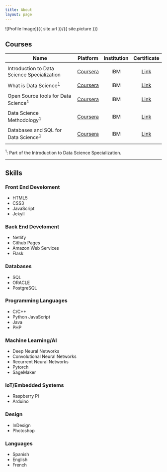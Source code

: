 ```yaml
---
title: About
layout: page
---
```

![Profile Image]({{ site.url }}/{{ site.picture }})

<p></p>

<h2>Courses</h2>

|Name|Platform|Institution|Certificate|
|----|:------:|:---------:|:---------:|
| | | | |
|Introduction to Data Science Specialization|[Coursera](https://www.coursera.org/specializations/introduction-data-science)|IBM|[Link](https://www.coursera.org/account/accomplishments/specialization/certificate/K8XM9QNNUXZJ?utm_medium=certificate&utm_source=link&utm_campaign=copybutton_certificate&utm_term=long)|
| | | | |
|What is Data Science<sup>1</sup>|[Coursera](https://www.coursera.org/learn/what-is-datascience)|IBM|[Link](https://www.coursera.org/account/accomplishments/certificate/FGDLUSD779NC)|
| | | | |
|Open Source tools for Data Science<sup>1</sup>|[Coursera](https://www.coursera.org/learn/open-source-tools-for-data-science)|IBM|[Link](https://www.coursera.org/account/accomplishments/certificate/UEP9DW6WD2MH)|
| | | | |
|Data Science Methodology<sup>1</sup>|[Coursera](https://www.coursera.org/learn/data-science-methodology)|IBM|[Link](https://www.coursera.org/account/accomplishments/certificate/M35Q4V7XYAFB)|
| | | | |
|Databases and SQL for Data Science<sup>1</sup>|[Coursera](https://www.coursera.org/learn/sql-data-science)|IBM|[Link](https://www.coursera.org/account/accomplishments/certificate/TAHWJVB9V4SR)|
| | | | |

<sup>1</sup>: Part of the Introduction to Data Science Specialization.

---

<h2>Skills</h2>

<h3>Front End Develoment</h3>
<ul class="skill-list">
	<li>HTML5</li>
	<li>CSS3</li>
	<li>JavaScript</li>
	<li>Jekyll</li>
</ul>

<h3>Back End Develoment</h3>
<ul class="skill-list">
	<li>Netlify</li>
	<li>Github Pages</li>
	<li>Amazon Web Services</li>
	<li>Flask</li>
</ul>

<h3>Databases</h3>
<ul class="skill-list">
	<li>SQL</li>
	<li>ORACLE</li>
	<li>PostgreSQL</li>
</ul>

<h3>Programming Languages</h3>
<ul class="skill-list">
	<li>C/C++</li>
	<li>Python JavaScript</li>
	<li>Java</li>
	<li>PHP</li>
</ul>

<h3>Machine Learning/AI</h3>
<ul class="skill-list">
	<li>Deep Neural Networks</li>
	<li>Convolutional Neural Networks</li>
	<li>Recurrent Neural Networks</li>
	<li>Pytorch</li>
	<li>SageMaker</li>
</ul>

<h3>IoT/Embedded Systems</h3>
<ul class="skill-list">
	<li>Raspberry Pi</li>
	<li>Arduino</li>
</ul>

<h3>Design</h3>
<ul class="skill-list">
	<li>InDesign</li>
	<li>Photoshop</li>
</ul>

<h3>Languages</h3>
<ul class="skill-list">
	<li>Spanish</li>
	<li>English</li>
	<li>French</li>
</ul>
